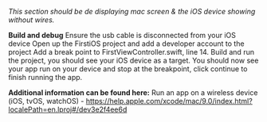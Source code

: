 *This section should be de displaying mac screen & the iOS device showing without wires.*

**Build and debug**
Ensure the usb cable is disconnected from your iOS device
Open up the FirstiOS project and add a developer account to the project
Add a break point to FirstViewController.swift, line 14.
Build and run the project, you should see your iOS device as a target.
You should now see your app run on your device and stop at the breakpoint, click continue to finish running the app.

**Additional information can be found here:**
Run an app on a wireless device (iOS, tvOS, watchOS) - https://help.apple.com/xcode/mac/9.0/index.html?localePath=en.lproj#/dev3e2f4ee6d

